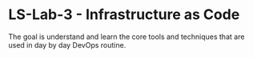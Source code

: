 # LS-Lab-3 - Infrastructure as Code
The goal is understand and learn the core tools and techniques that are used in day by day DevOps routine.
